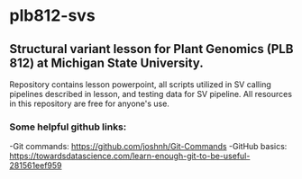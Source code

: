 # plb812-svs
## Structural variant lesson for Plant Genomics (PLB 812) at Michigan State University.

Repository contains lesson powerpoint, all scripts utilized in SV calling pipelines described in lesson, and testing data for SV pipeline. All resources in this repository are free for anyone's use.

### Some helpful github links:
-Git commands: https://github.com/joshnh/Git-Commands
-GitHub basics: https://towardsdatascience.com/learn-enough-git-to-be-useful-281561eef959
